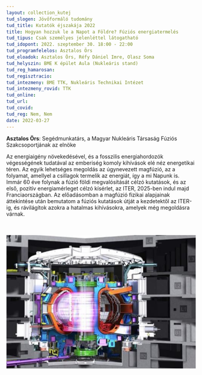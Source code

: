 ```yaml
---
layout: collection_kutej
tud_slogen: Jövőformáló tudomány
tud_title: Kutatók éjszakája 2022
title: Hogyan hozzuk le a Napot a Földre? Fúziós energiatermelés
tud_tipus: Csak személyes jelenléttel látogatható
tud_idopont: 2022. szeptember 30. 18:00 - 22:00
tud_programfelelos: Asztalos Örs
tud_eloadok: Asztalos Örs, Réfy Dániel Imre, Olasz Soma
tud_helyszin: BME K épület Aula (Nukleáris stand)
tud_reg_hamarosan:
tud_regisztracio:
tud_intezmeny: BME TTK, Nukleáris Technikai Intézet
tud_intezmeny_rovid: TTK
tud_online:
tud_url:
tud_covid:
tud_reg: Nem, Nem
date: 2022-03-27
---
```


<b>Asztalos Örs</b>: Segédmunkatárs, a Magyar Nukleáris Társaság Fúziós Szakcsoportjának az elnöke


Az energiaigény növekedésével, és a fosszilis energiahordozók végességének tudatával az emberiség komoly kihívások elé néz energetikai téren. Az egyik lehetséges megoldás az úgynevezett magfúzió, az a folyamat, amellyel a csillagok termelik az energiát, így a mi Napunk is.
Immár 60 éve folynak a fúzió földi megvalósítását célzó kutatások, és az első, pozitív energiamérleget célzó kísérlet, az ITER, 2025-ben indul majd Franciaországban. Az előadásomban a magfúzió fizikai alapjainak áttekintése után bemutatom a fúziós kutatások útját a kezdetektől az ITER-ig, és rávilágítok azokra a hatalmas kihívásokra, amelyek még megoldásra várnak.

<br><br>
<img src="images/hogyan-hozzuk-le-a-Napot-a-Foldre.png" max-width="400" class="center">